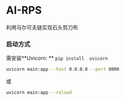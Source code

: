 # AI-RPS
利用马尔可夫链实现石头剪刀布

### 启动方式
需安装**Uvicorn: ** `pip install  uvicorn`

```bash
uvicorn main:app --host 0.0.0.0 --port 8000
```

或
```bash
uvicorn main:app --reload
```
